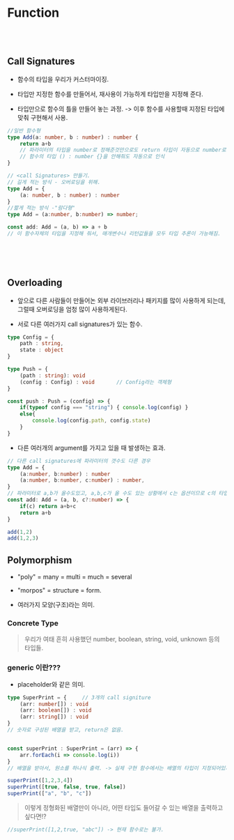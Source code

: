 # Function

<br>
<br>

## Call Signatures

* 함수의 타입을 우리가 커스터마이징.

* 타입만 지정한 함수를 만들어서, 재사용이 가능하게 타입만을 지정해 준다.

* 타입만으로 함수의 틀을 만들어 놓는 과정.
    -> 이후 함수를 사용할때 지정된 타입에 맞춰 구현해서 사용.

```ts
//일반 함수형
type Add(a: number, b : number) : number {
    return a+b      
    // 파라미터의 타입을 number로 정해준것만으로도 return 타입이 자동으로 number로 지정됨.
    // 함수의 타입 () : number {}을 안해줘도 자동으로 인식
}

// <call Signatures> 만들기.
// 길게 적는 방식 - 오버로딩을 위해.
type Add = {
    (a: number, b : number) : number
}
//짧게 적는 방식 -"람다형"
type Add = (a:number, b:number) => number;

const add: Add = (a, b) => a + b
// 이 함수자체의 타입을 지정해 줘서, 매개변수나 리턴값들을 모두 타입 추론이 가능해짐.
  
```
 
<br>
<br>

## Overloading

* 앞으로 다른 사람들이 만들어논 외부 라이브러리나 패키지를 많이 사용하게 되는데, 그럴때 오버로딩을 엄청 많이 사용하게된다.

* 서로 다른 여러가지 call signatures가 있는 함수.


```ts
type Config = {
    path : string,
    state : object
}

type Push = {
    (path : string): void
    (config : Config) : void       // Config라는 객체형
}

const push : Push = (config) => {
    if(typeof config === "string") { console.log(config) }
    else{
        console.log(config.path, config.state)
    }
}

```

* 다른 여러개의 argument를 가지고 있을 때 발생하는 효과.

```ts
// 다른 call signatures에 파라미터의 갯수도 다른 경우 
type Add = {
    (a:number, b:number) : number
    (a:number, b:number, c:number) : number,
}
// 파라미터로 a,b가 올수도있고, a,b,c가 올 수도 있는 상황에서 c는 옵션이므로 c의 타입은 ?를 이용해서 지정해줘야함.
const add: Add = (a, b, c?:number) => {
    if(c) return a+b+c
    return a+b
}

add(1,2)
add(1,2,3)
```


## Polymorphism

* "poly" = many = multi = much = several

* "morpos" = structure = form.

* 여러가지 모양(구조)라는 의미.

### Concrete Type 
> 우리가 여태 흔히 사용했던 number, boolean, string, void, unknown 등의 타입들.

### generic 이란???

* placeholder와 같은 의미.



```ts
type SuperPrint = {     // 3개의 call signiture
    (arr: number[]) : void
    (arr: boolean[]) : void
    (arr: string[]) : void
}
// 숫자로 구성된 배열을 받고, return은 없음.


const superPrint : SuperPrint = (arr) => {
    arr.forEach(i => console.log(i))
}
// 배열을 받아서, 원소를 하나식 출력. -> 실제 구현 함수에서는 배열의 타입이 지정되어있지 않다.

superPrint([1,2,3,4])
superPrint([true, false, true, false])
superPrint(["a", "b", "c"])
```

> 이렇게 정형화된 배열만이 아니라, 어떤 타입도 들어갈 수 있는 배열을 출력하고 싶다면!?

```ts
//superPrint([1,2,true, "abc"]) -> 현재 함수로는 불가.



```






























